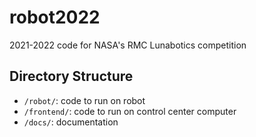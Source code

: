 # robot2022
2021-2022 code for NASA's RMC Lunabotics competition

## Directory Structure
- `/robot/`: code to run on robot
- `/frontend/`: code to run on control center computer
- `/docs/`: documentation
